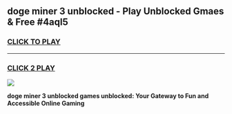 
## doge miner 3 unblocked - Play Unblocked Gmaes & Free #4aql5
<h3>
<a href="https://news.freeplayer.one?title=doge_miner_3_unblocked&ref=26F">CLICK TO PLAY</a></h3>
<hr>

<h3>
<a href="https://news.freeplayer.one?title=doge_miner_3_unblocked&ref=26F">CLICK 2 PLAY</a>
  
</h3>

<a href="https://news.freeplayer.one?title=doge_miner_3_unblocked&ref=26F/"><img src="https://clearcache.store/games.png"></a>


**doge miner 3 unblocked games unblocked: Your Gateway to Fun and Accessible Online Gaming**
